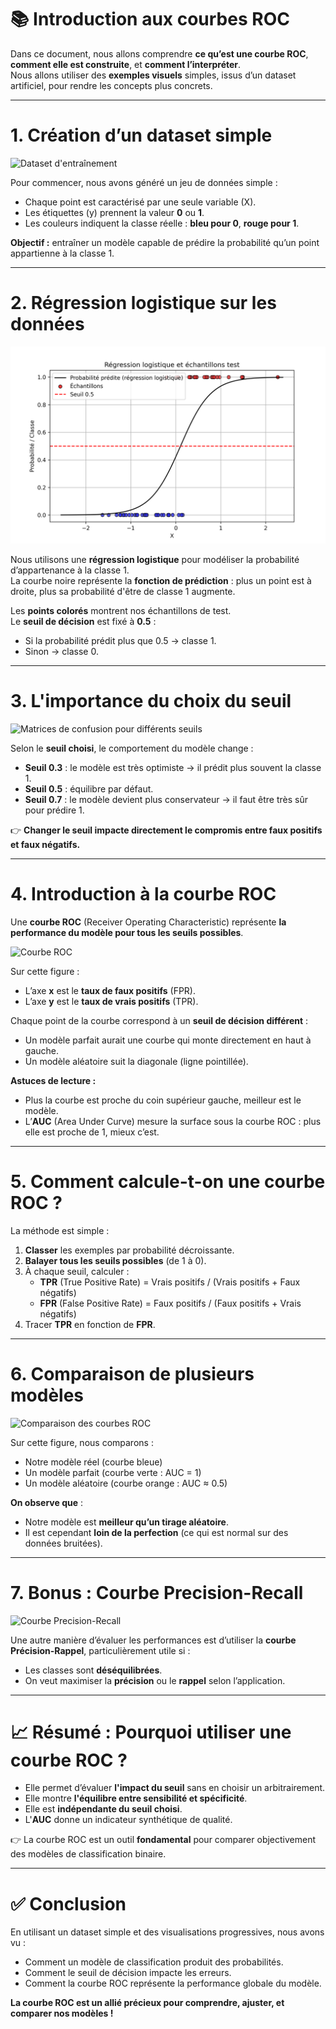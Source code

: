 # 📚 Introduction aux courbes ROC

Dans ce document, nous allons comprendre **ce qu’est une courbe ROC**, **comment elle est construite**, et **comment l’interpréter**.  
Nous allons utiliser des **exemples visuels** simples, issus d’un dataset artificiel, pour rendre les concepts plus concrets.

---

# 1. Création d’un dataset simple

![Dataset d'entraînement](img/dataset_entraînement.png)

Pour commencer, nous avons généré un jeu de données simple :  
- Chaque point est caractérisé par une seule variable \(X\).
- Les étiquettes \(y\) prennent la valeur **0** ou **1**.
- Les couleurs indiquent la classe réelle : **bleu pour 0**, **rouge pour 1**.

**Objectif :** entraîner un modèle capable de prédire la probabilité qu’un point appartienne à la classe 1.

---

# 2. Régression logistique sur les données

![Régression logistique et échantillons test](img/fig2_regression_et_points.png)

Nous utilisons une **régression logistique** pour modéliser la probabilité d’appartenance à la classe 1.  
La courbe noire représente la **fonction de prédiction** : plus un point est à droite, plus sa probabilité d'être de classe 1 augmente.

Les **points colorés** montrent nos échantillons de test.  
Le **seuil de décision** est fixé à **0.5** :  
- Si la probabilité prédit plus que 0.5 → classe 1.
- Sinon → classe 0.

---

# 3. L'importance du choix du seuil

![Matrices de confusion pour différents seuils](img/matrices_confusion_seuils.png)

Selon le **seuil choisi**, le comportement du modèle change :

- **Seuil 0.3** : le modèle est très optimiste → il prédit plus souvent la classe 1.
- **Seuil 0.5** : équilibre par défaut.
- **Seuil 0.7** : le modèle devient plus conservateur → il faut être très sûr pour prédire 1.

👉 **Changer le seuil impacte directement le compromis entre faux positifs et faux négatifs.**

---

# 4. Introduction à la courbe ROC

Une **courbe ROC** (Receiver Operating Characteristic) représente **la performance du modèle pour tous les seuils possibles**.

![Courbe ROC](img/roc_curve.png)

Sur cette figure :
- L’axe **x** est le **taux de faux positifs** (FPR).
- L’axe **y** est le **taux de vrais positifs** (TPR).

Chaque point de la courbe correspond à un **seuil de décision différent** :
- Un modèle parfait aurait une courbe qui monte directement en haut à gauche.
- Un modèle aléatoire suit la diagonale (ligne pointillée).

**Astuces de lecture :**
- Plus la courbe est proche du coin supérieur gauche, meilleur est le modèle.
- L’**AUC** (Area Under Curve) mesure la surface sous la courbe ROC : plus elle est proche de 1, mieux c’est.

---

# 5. Comment calcule-t-on une courbe ROC ?

La méthode est simple :
1. **Classer** les exemples par probabilité décroissante.
2. **Balayer tous les seuils possibles** (de 1 à 0).
3. À chaque seuil, calculer :
   - **TPR** (True Positive Rate) = Vrais positifs / (Vrais positifs + Faux négatifs)
   - **FPR** (False Positive Rate) = Faux positifs / (Faux positifs + Vrais négatifs)
4. Tracer **TPR** en fonction de **FPR**.

---

# 6. Comparaison de plusieurs modèles

![Comparaison des courbes ROC](img/comparaison_modeles_roc.png)

Sur cette figure, nous comparons :
- Notre modèle réel (courbe bleue)
- Un modèle parfait (courbe verte : AUC = 1)
- Un modèle aléatoire (courbe orange : AUC ≈ 0.5)

**On observe que** :
- Notre modèle est **meilleur qu’un tirage aléatoire**.
- Il est cependant **loin de la perfection** (ce qui est normal sur des données bruitées).

---

# 7. Bonus : Courbe Precision-Recall

![Courbe Precision-Recall](img/precision_recall_curve.png)

Une autre manière d’évaluer les performances est d’utiliser la **courbe Précision-Rappel**, particulièrement utile si :

- Les classes sont **déséquilibrées**.
- On veut maximiser la **précision** ou le **rappel** selon l’application.

---

# 📈 Résumé : Pourquoi utiliser une courbe ROC ?

- Elle permet d’évaluer **l'impact du seuil** sans en choisir un arbitrairement.
- Elle montre **l'équilibre entre sensibilité et spécificité**.
- Elle est **indépendante du seuil choisi**.
- L'**AUC** donne un indicateur synthétique de qualité.

👉 La courbe ROC est un outil **fondamental** pour comparer objectivement des modèles de classification binaire.

---

# ✅ Conclusion

En utilisant un dataset simple et des visualisations progressives, nous avons vu :
- Comment un modèle de classification produit des probabilités.
- Comment le seuil de décision impacte les erreurs.
- Comment la courbe ROC représente la performance globale du modèle.

**La courbe ROC est un allié précieux pour comprendre, ajuster, et comparer nos modèles !**
